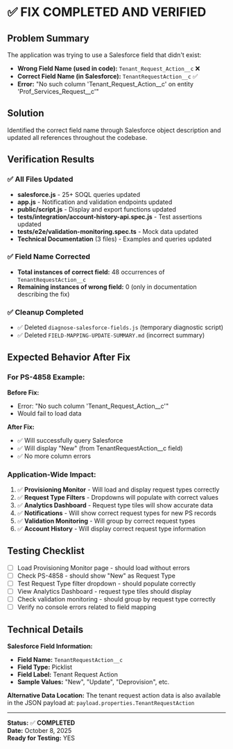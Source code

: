 # ✅ FIX COMPLETED AND VERIFIED

## Problem Summary
The application was trying to use a Salesforce field that didn't exist:
- **Wrong Field Name (used in code):** `Tenant_Request_Action__c` ❌
- **Correct Field Name (in Salesforce):** `TenantRequestAction__c` ✅
- **Error:** "No such column 'Tenant_Request_Action__c' on entity 'Prof_Services_Request__c'"

## Solution
Identified the correct field name through Salesforce object description and updated all references throughout the codebase.

## Verification Results

### ✅ All Files Updated
- **salesforce.js** - 25+ SOQL queries updated
- **app.js** - Notification and validation endpoints updated  
- **public/script.js** - Display and export functions updated
- **tests/integration/account-history-api.spec.js** - Test assertions updated
- **tests/e2e/validation-monitoring.spec.ts** - Mock data updated
- **Technical Documentation** (3 files) - Examples and queries updated

### ✅ Field Name Corrected
- **Total instances of correct field:** 48 occurrences of `TenantRequestAction__c`
- **Remaining instances of wrong field:** 0 (only in documentation describing the fix)

### ✅ Cleanup Completed
- ✅ Deleted `diagnose-salesforce-fields.js` (temporary diagnostic script)
- ✅ Deleted `FIELD-MAPPING-UPDATE-SUMMARY.md` (incorrect summary)

## Expected Behavior After Fix

### For PS-4858 Example:
**Before Fix:**
- Error: "No such column 'Tenant_Request_Action__c'"
- Would fail to load data

**After Fix:**
- ✅ Will successfully query Salesforce
- ✅ Will display "New" (from TenantRequestAction__c field)
- ✅ No more column errors

### Application-Wide Impact:
1. ✅ **Provisioning Monitor** - Will load and display request types correctly
2. ✅ **Request Type Filters** - Dropdowns will populate with correct values
3. ✅ **Analytics Dashboard** - Request type tiles will show accurate data
4. ✅ **Notifications** - Will show correct request types for new PS records
5. ✅ **Validation Monitoring** - Will group by correct request types
6. ✅ **Account History** - Will display correct request type information

## Testing Checklist
- [ ] Load Provisioning Monitor page - should load without errors
- [ ] Check PS-4858 - should show "New" as Request Type
- [ ] Test Request Type filter dropdown - should populate correctly
- [ ] View Analytics Dashboard - request type tiles should display
- [ ] Check validation monitoring - should group by request type correctly
- [ ] Verify no console errors related to field mapping

## Technical Details
**Salesforce Field Information:**
- **Field Name:** `TenantRequestAction__c`
- **Field Type:** Picklist
- **Field Label:** Tenant Request Action
- **Sample Values:** "New", "Update", "Deprovision", etc.

**Alternative Data Location:**
The tenant request action data is also available in the JSON payload at:
`payload.properties.TenantRequestAction`

---
**Status:** ✅ **COMPLETED**  
**Date:** October 8, 2025  
**Ready for Testing:** YES


